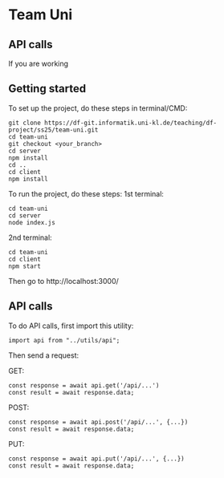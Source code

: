 # Team Uni


## API calls

If you are working



## Getting started

To set up the project, do these steps in terminal/CMD:

```
git clone https://df-git.informatik.uni-kl.de/teaching/df-project/ss25/team-uni.git
cd team-uni
git checkout <your_branch>
cd server
npm install
cd ..
cd client
npm install
```

To run the project, do these steps:
1st terminal:
```
cd team-uni
cd server
node index.js
```

2nd terminal:
```
cd team-uni
cd client
npm start
```

Then go to http://localhost:3000/


## API calls

To do API calls, first import this utility:
```
import api from "../utils/api";
```

Then send a request:

GET:
```
const response = await api.get('/api/...')
const result = await response.data;
```

POST:
```
const response = await api.post('/api/...', {...})
const result = await response.data;
```

PUT:
```
const response = await api.put('/api/...', {...})
const result = await response.data;
```